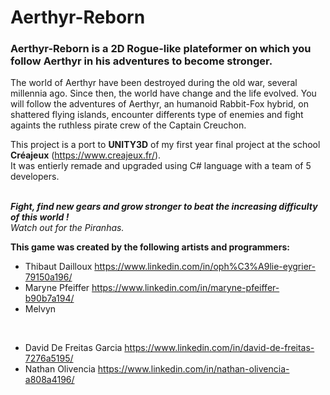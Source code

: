 # Aerthyr-Reborn

### Aerthyr-Reborn is a 2D Rogue-like plateformer on which you follow Aerthyr in his adventures to become stronger.

The world of Aerthyr have been destroyed during the old war, several millennia ago. Since then, the world have change and the life evolved.
You will follow the adventures of Aerthyr, an humanoid Rabbit-Fox hybrid, on shattered flying islands, encounter differents type of enemies
and fight againts the ruthless pirate crew of the Captain Creuchon.


This project is a port to <b>UNITY3D</b> of my first year final project at the school <b>Créajeux</b> (https://www.creajeux.fr/).
</br>It was entierly remade and upgraded using C# language with a team of 5 developers.

</br><b><i>Fight, find new gears and grow stronger to beat the increasing difficulty of this world !</b></i>
</br><i>Watch out for the Piranhas.</i>

<b>This game was created by the following artists and programmers:</b>
* Thibaut Dailloux https://www.linkedin.com/in/oph%C3%A9lie-eygrier-79150a196/
* Maryne Pfeiffer https://www.linkedin.com/in/maryne-pfeiffer-b90b7a194/
* Melvyn
<br/>

* David De Freitas Garcia https://www.linkedin.com/in/david-de-freitas-7276a5195/
* Nathan Olivencia https://www.linkedin.com/in/nathan-olivencia-a808a4196/
